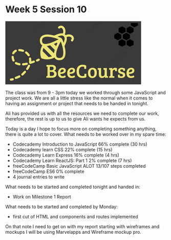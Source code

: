 #  Week 5 Session 10

![logo](logoBeeCourse.PNG)

The class was from 9 - 3pm today we worked through some JavaScript and project work. We are all 
a little stress like the normal when it comes to having an assignment or project that needs to 
be handed in tonight.

Ali has provided us with all the resources we need to complete our work, therefore, the rest is 
up to us to give Ali wants he expects from us.

Today is a day I hope to focus more on completing something anything, there is quite a lot to cover.
What needs to be worked over in my spare time:

* Codecademy Introduction to JavaScript 66% complete (30 hrs)
* Codecademy learn CSS 22% complete (15 hrs)
* Codecademy Learn Express 16% complete (4 hrs)
* Codecademy Learn ReactJS: Part 1 2% complete (7 hrs)
* freeCodeCamp Basic JavaScript ALOT 13/107 steps completed
* freeCodeCamp ES6 0% complete
* 4 journal entries to write

What needs to be started and completed tonight and handed in:

* Work on Milestone 1 Report

What needs to be started and completed by Monday:

* first cut of HTML and components and routes implemented

On that note I need to get on with my report starting with wireframes and mockups I will be using
Marvelapps and Wireframe mockup pro.






